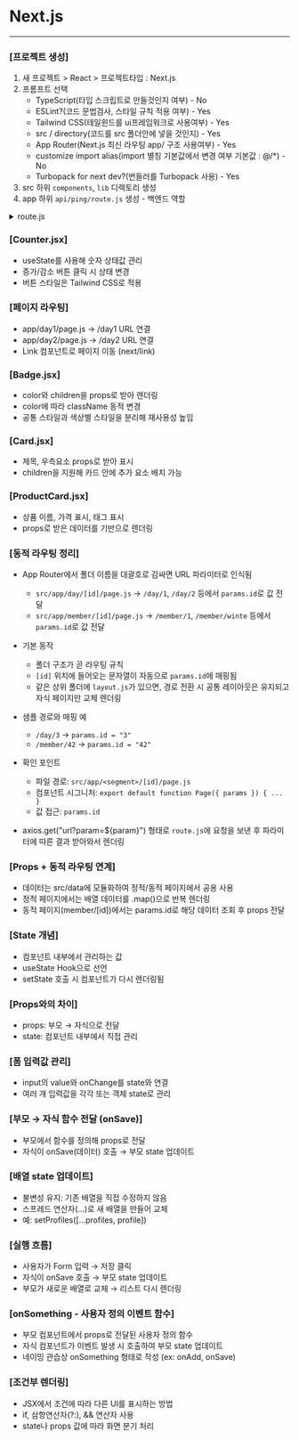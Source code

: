 # Next.js

---
### [프로젝트 생성]
1. 새 프로젝트 > React > 프로젝트타입 : Next.js
2. 프롬프트 선택
   - TypeScript(타입 스크립트로 만들것인지 여부) - No
   - ESLint?(코드 문법검사, 스타일 규칙 적용 여부) - Yes
   - Tailwind CSS(테일윈드를 ui프레임워크로 사용여부) - Yes
   - src / directory(코드를 src 폴더안에 넣을 것인지) - Yes
   - App Router(Next.js 최신 라우팅 app/ 구조 사용여부) - Yes
   - customize import alias(import 별칭 기본값에서 변경 여부 기본값 : @/*) - No
   - Turbopack for next dev?(번들러를 Turbopack 사용) - Yes
3. src 하위 `components`, `lib` 디렉토리 생성
4. app 하위 `api/ping/route.js` 생성 - 백엔드 역할
<details>
<summary>route.js</summary>

```js
export async function GET() {
   return new Response(JSON.stringify({ ok: true, ts: Date.now() }), {
   headers: { "Content-Type": "application/json" },
   });
}
```
</details>

### [Counter.jsx]
- useState를 사용해 숫자 상태값 관리
- 증가/감소 버튼 클릭 시 상태 변경
- 버튼 스타일은 Tailwind CSS로 적용

### [페이지 라우팅]
- app/day1/page.js → /day1 URL 연결
- app/day2/page.js → /day2 URL 연결
- Link 컴포넌트로 페이지 이동 (next/link)

### [Badge.jsx]
- color와 children을 props로 받아 렌더링
- color에 따라 className 동적 변경
- 공통 스타일과 색상별 스타일을 분리해 재사용성 높임

### [Card.jsx]
- 제목, 우측요소 props로 받아 표시
- children을 지원해 카드 안에 추가 요소 배치 가능

### [ProductCard.jsx]
- 상품 이름, 가격 표시, 태그 표시
- props로 받은 데이터를 기반으로 렌더링

### [동적 라우팅 정리]

- App Router에서 폴더 이름을 대괄호로 감싸면 URL 파라미터로 인식됨
   - `src/app/day/[id]/page.js` → `/day/1`, `/day/2` 등에서 `params.id`로 값 전달
   - `src/app/member/[id]/page.js` → `/member/1`, `/member/winte` 등에서 `params.id`로 값 전달

- 기본 동작
   - 폴더 구조가 곧 라우팅 규칙
   - `[id]` 위치에 들어오는 문자열이 자동으로 `params.id`에 매핑됨
   - 같은 상위 폴더에 `layout.js`가 있으면, 경로 전환 시 공통 레이아웃은 유지되고 자식 페이지만 교체 렌더링

- 샘플 경로와 매핑 예
   - `/day/3`  → `params.id = "3"`
   - `/member/42` → `params.id = "42"`

- 확인 포인트
   - 파일 경로: `src/app/<segment>/[id]/page.js`
   - 컴포넌트 시그니처: `export default function Page({ params }) { ... }`
   - 값 접근: `params.id`

- axios.get("url?param=${param}") 형태로 `route.js`에 요청을 보낸 후 파라미터에 따른 결과 받아와서 렌더링

### [Props + 동적 라우팅 연계]
- 데이터는 src/data에 모듈화하여 정적/동적 페이지에서 공용 사용
- 정적 페이지에서는 배열 데이터를 .map()으로 반복 렌더링
- 동적 페이지(member/[id])에서는 params.id로 해당 데이터 조회 후 props 전달

### [State 개념]
- 컴포넌트 내부에서 관리하는 값
- useState Hook으로 선언
- setState 호출 시 컴포넌트가 다시 렌더링됨

### [Props와의 차이]
- props: 부모 → 자식으로 전달
- state: 컴포넌트 내부에서 직접 관리

### [폼 입력값 관리]
- input의 value와 onChange를 state와 연결
- 여러 개 입력값을 각각 또는 객체 state로 관리

### [부모 → 자식 함수 전달 (onSave)]
- 부모에서 함수를 정의해 props로 전달
- 자식이 onSave(데이터) 호출 → 부모 state 업데이트

### [배열 state 업데이트]
- 불변성 유지: 기존 배열을 직접 수정하지 않음
- 스프레드 연산자(...)로 새 배열을 만들어 교체
- 예: setProfiles([...profiles, profile])

### [실행 흐름]
- 사용자가 Form 입력 → 저장 클릭
- 자식이 onSave 호출 → 부모 state 업데이트
- 부모가 새로운 배열로 교체 → 리스트 다시 렌더링

### [onSomething - 사용자 정의 이벤트 함수]
- 부모 컴포넌트에서 props로 전달된 사용자 정의 함수
- 자식 컴포넌트가 이벤트 발생 시 호출하여 부모 state 업데이트
- 네이밍 관습상 onSomething 형태로 작성 (ex: onAdd, onSave)

### [조건부 렌더링]
- JSX에서 조건에 따라 다른 UI를 표시하는 방법
- if, 삼항연산자(?:), && 연산자 사용
- state나 props 값에 따라 화면 분기 처리  
